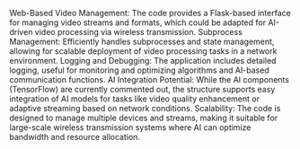 Web-Based Video Management: The code provides a Flask-based interface for managing video streams and formats, which could be adapted for AI-driven video processing via wireless transmission.
Subprocess Management: Efficiently handles subprocesses and state management, allowing for scalable deployment of video processing tasks in a network environment.
Logging and Debugging: The application includes detailed logging, useful for monitoring and optimizing algorithms and AI-based communication functions.
AI Integration Potential: While the AI components (TensorFlow) are currently commented out, the structure supports easy integration of AI models for tasks like video quality enhancement or adaptive streaming based on network conditions.
Scalability: The code is designed to manage multiple devices and streams, making it suitable for large-scale wireless transmission systems where AI can optimize bandwidth and resource allocation.
